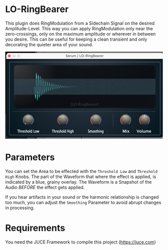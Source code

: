 # LO-RingBearer
This plugin does RingModulation from a Sidechain Signal on the desired Amplitude-Level. This way you can apply RingModulation only near the zero-crossings, only on the maximum amplitude or wherever in between you desire. This can be useful for keeping a clean transient and only decorating the quieter area of your sound.

![Screenshot](Screenshot.png)

# Parameters
You can set the Area to be effected with the `Threshold Low` and `Threshold High` Knobs.
The part of the Waveform that where the effect is applied, is indicated by a blue, grainy overlay.
The Waveform is a Snapshot of the Audio *BEFORE* the effect gets applied.

If you hear artifacts in your sound or the harmonic relationship is changed too much, you can adjust the `Smoothing` Parameter to avoid abrupt
changes in processing.

# Requirements
You need the JUCE Framework to compile this project (https://juce.com)